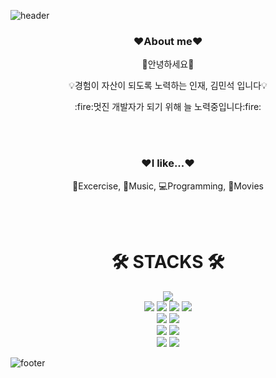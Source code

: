 ![header](https://capsule-render.vercel.app/api?type=waving&color=auto&height=200&section=header&text=Welcome%20to%20Minchi's%20Github&fontSize=50&animation=twinkling&text-color=black)


<h3 align="center"><b>❤️About me❤️</b></h3>
<p align="center">🙏안녕하세요🙏</p>
<p align="center">💡경험이 자산이 되도록 노력하는 인재, 김민석 입니다💡</p>
<p align="center">:fire:멋진 개발자가 되기 위해 늘 노력중입니다:fire:</p>

<br>
</br>

<h3 align="center"><b>❤️I like...❤️</b></h3>
<p align="center">💪Excercise, 🎸Music, 💻Programming, 🎥Movies</p>

<br>
</br>
<div align=center><h1>🛠 STACKS 🛠</h1></div>

<div align=center> 
  <img src="https://img.shields.io/badge/java-007396?style=for-the-badge&logo=java&logoColor=white"> 
  <br>
  
  <img src="https://img.shields.io/badge/html5-E34F26?style=for-the-badge&logo=html5&logoColor=white"> 
  <img src="https://img.shields.io/badge/css-1572B6?style=for-the-badge&logo=css3&logoColor=white"> 
  <img src="https://img.shields.io/badge/javascript-F7DF1E?style=for-the-badge&logo=javascript&logoColor=black"> 
  <img src="https://img.shields.io/badge/jquery-0769AD?style=for-the-badge&logo=jquery&logoColor=white">
  <br>
  
  <img src="https://img.shields.io/badge/oracle-F80000?style=for-the-badge&logo=oracle&logoColor=white"> 
  <img src="https://img.shields.io/badge/mysql-4479A1?style=for-the-badge&logo=mysql&logoColor=white"> 
  <br>
  
  <img src="https://img.shields.io/badge/spring-6DB33F?style=for-the-badge&logo=spring&logoColor=white"> 
  <img src="https://img.shields.io/badge/bootstrap-7952B3?style=for-the-badge&logo=bootstrap&logoColor=white">
  <br>
  
  <img src="https://img.shields.io/badge/github-181717?style=for-the-badge&logo=github&logoColor=white">
  <img src="https://img.shields.io/badge/git-F05032?style=for-the-badge&logo=git&logoColor=white">
  <br>
</div>

![footer](https://capsule-render.vercel.app/api?type=waving&color=auto&height=100&section=footer)

